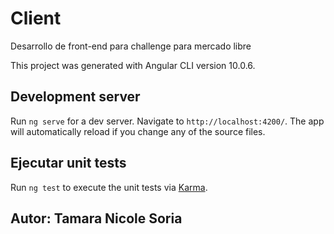 # Client

Desarrollo de front-end para challenge para mercado libre 

This project was generated with Angular CLI  version 10.0.6.

## Development server

Run `ng serve` for a dev server. Navigate to `http://localhost:4200/`. The app will automatically reload if you change any of the source files.

## Ejecutar unit tests

Run `ng test` to execute the unit tests via [Karma](https://karma-runner.github.io).

## Autor: Tamara Nicole Soria
